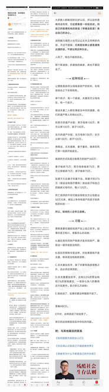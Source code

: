 ![](../../images/2017年06月/GX0620樊胜美攻略｜如何娶到为奴的女儿.jpg)
![](../../images/2017年06月/GX0620樊胜美攻略｜如何娶到为奴的女儿2.jpg)
![](../../images/2017年06月/GX0620樊胜美攻略｜如何娶到为奴的女儿3.jpg)
